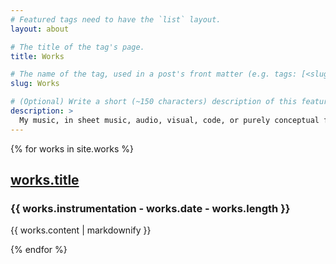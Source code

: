 ```yaml
---
# Featured tags need to have the `list` layout.
layout: about

# The title of the tag's page.
title: Works

# The name of the tag, used in a post's front matter (e.g. tags: [<slug>]).
slug: Works

# (Optional) Write a short (~150 characters) description of this featured tag.
description: >
  My music, in sheet music, audio, visual, code, or purely conceptual forms. 
---
```


{% for works in site.works %}
  <a href="{{ works.url }}"><h2>works.title</h2></a>
  <h3>{{ works.instrumentation - works.date - works.length }}</h3>
  <p>{{ works.content | markdownify }}</p>
{% endfor %}